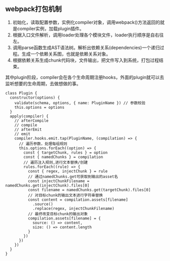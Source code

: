 ## webpack打包机制 ##

1. 初始化，读取配置参数，实例化compiler对象，调用webpack()方法返回的就是compiler实例，加载plugin插件。
2. 根据入口文件解析，调用loader处理各个模块文件，loader执行顺序是自右往左。
3. 调用parse函数生成AST语法树。解析出依赖关系(dependencies)一个递归过程。生成一个依赖关系图，也就是依赖关系对象。
4. 根据依赖关系生成chunk代码块，文件输出，把文件写入到系统，打包过程结束。

其中plugin阶段，compiler会在各个生命周期注册hooks，外面的plugin就可以去监听想要的生命周期，去做想做的事。

```
class Plugin {
  constructor(options) {
    validate(schema, options, { name: PluginName }) // 参数校验
    this.options = options
  }
  apply(compiler) {
    // afterCompile
    // compile
    // afterEmit
    // emit
    compiler.hooks.emit.tap(PluginName, (compilation) => {
      // 遍历参数，处理每组规则
      this.options.forEach((option) => {
        const { targetChunk, rules } = option
        const { namedChunks } = compilation
        // 遍历注入规则,进行文本替换/创建
        rules.forEach((rule) => {
          const { regex, injectChunk } = rule
          // 通过namedChunks.get可获取到输出的asset名
          const injectChunkFilename = namedChunks.get(injectChunk).files[0]
          const filename = namedChunks.get(targetChunk).files[0]
          // 对目标chunk的输出文本进行字符串替换
          const content = compilation.assets[filename]
            .source()
            .replace(regex, injectChunkFilename)
          // 最终改变目标chunk的输出对象
          compilation.assets[filename] = {
            source: () => content,
            size: () => content.length
          }
        })
      })
    })
  }
}
```
